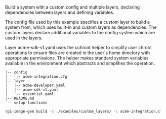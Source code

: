 Build a system with a custom config and multiple layers, declaring dependencies between layers and defining variables.

The config file used by this example specifies a custom layer to build a system from, which uses built-in and custom layers as dependencies. The custom layers declare additional variables to the config system which are used in the layers.

Layer acme-sdk-v1.yaml uses the uchroot helper to simplify user chroot operations to ensure files are created in the user's home directory with appropriate permissions. The helper makes standard system variables available in the environment which abstracts and simplifies the operation.

```text
|-- config
|   `-- acme-integration.cfg
|-- layer
|   |-- acme-developer.yaml
|   |-- acme-sdk-v1.yaml
|   `-- essential.yaml
|-- README.md
`-- setup-functions
```

```bash
rpi-image-gen build -S ./examples/custom_layers/ -c acme-integration.cfg
```
